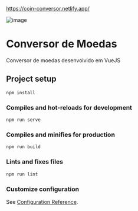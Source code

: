 
https://coin-conversor.netlify.app/

![image](https://user-images.githubusercontent.com/80171172/140520317-3a6e98c4-d9d8-46d5-86f6-2a515e574c8d.png)






# Conversor de Moedas

Conversor de moedas desenvolvido em VueJS

## Project setup
```
npm install
```

### Compiles and hot-reloads for development
```
npm run serve
```

### Compiles and minifies for production
```
npm run build
```

### Lints and fixes files
```
npm run lint
```

### Customize configuration
See [Configuration Reference](https://cli.vuejs.org/config/).
